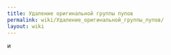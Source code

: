 ```yaml
---
title: Удаление оригинальной группы пупов
permalink: wiki/Удаление_оригинальной_группы_пупов/
layout: wiki
---
```


и

